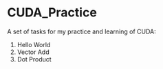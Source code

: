 # CUDA_Practice

A set of tasks for my practice and learning of CUDA:

1. Hello World
2. Vector Add
3. Dot Product 
